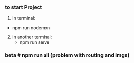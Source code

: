 ### to start Project

1. in terminal: 
  - npm run nodemon
2. in another terminal: 
   - npm run serve
  
### beta # npm run all (problem with routing and imgs)

